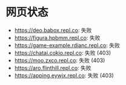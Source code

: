# 网页状态
- https://deo.babox.repl.co: 失败
- https://figura.hpbmm.repl.co: 失败
- https://game-example.rdianc.repl.co: 失败
- https://chatai.cokio.repl.co: 失败 (403)
- https://moo.zxco.repl.co: 失败 (403)
- https://aro.flinthill.repl.co: 失败
- https://apping.eywjx.repl.co: 失败 (403)
